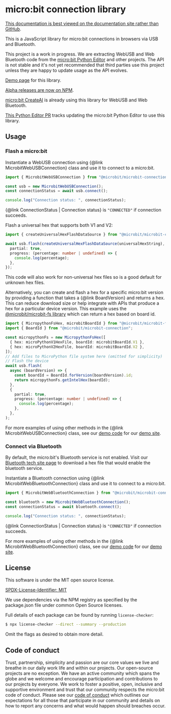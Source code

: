 # micro:bit connection library

[This documentation is best viewed on the documentation site rather than GitHub](https://microbit-foundation.github.io/microbit-connection/).

This is a JavaScript library for micro:bit connections in browsers via USB and Bluetooth.

This project is a work in progress. We are extracting WebUSB and Web Bluetooth code from the [micro:bit Python Editor](https://github.com/microbit-foundation/python-editor-v3/) and other projects. The API is not stable and it's not yet recommended that third parties use this project unless they are happy to update usage as the API evolves.

[Demo page](https://microbit-connection.pages.dev/) for this library.

[Alpha releases are now on NPM](https://www.npmjs.com/package/@microbit/microbit-connection).

[micro:bit CreateAI](https://github.com/microbit-foundation/ml-trainer/) is already using this library for WebUSB and Web Bluetooth.

[This Python Editor PR](https://github.com/microbit-foundation/python-editor-v3/pull/1190) tracks updating the micro:bit Python Editor to use this library.

## Usage

### Flash a micro:bit

Instantiate a WebUSB connection using {@link MicrobitWebUSBConnection} class and use it to connect to a micro:bit.

```ts
import { MicrobitWebUSBConnection } from "@microbit/microbit-connection";

const usb = new MicrobitWebUSBConnection();
const connectionStatus = await usb.connect();

console.log("Connection status: ", connectionStatus);
```

{@link ConnectionStatus | Connection status} is `"CONNECTED"` if connection succeeds.

Flash a universal hex that supports both V1 and V2:

```ts
import { createUniversalHexFlashDataSource } from "@microbit/microbit-connection";

await usb.flash(createUniversalHexFlashDataSource(universalHexString), {
  partial: true,
  progress: (percentage: number | undefined) => {
    console.log(percentage);
  },
});
```

This code will also work for non-universal hex files so is a good default for unknown hex files.

Alternatively, you can create and flash a hex for a specific micro:bit version by providing a function that takes a {@link BoardVersion} and returns a hex.
This can reduce download size or help integrate with APIs that produce a hex for a particular device version.
This example uses the [@microbit/microbit-fs library](https://microbit-foundation.github.io/microbit-fs/) which can return a hex based on board id.

```ts
import { MicropythonFsHex, microbitBoardId } from "@microbit/microbit-fs";
import { BoardId } from "@microbit/microbit-connection";

const micropythonFs = new MicropythonFsHex([
  { hex: microPythonV1HexFile, boardId: microbitBoardId.V1 },
  { hex: microPythonV2HexFile, boardId: microbitBoardId.V2 },
]);
// Add files to MicroPython file system here (omitted for simplicity)
// Flash the device
await usb.flash(
  async (boardVersion) => {
    const boardId = BoardId.forVersion(boardVersion).id;
    return micropythonFs.getIntelHex(boardId);
  },
  {
    partial: true,
    progress: (percentage: number | undefined) => {
      console.log(percentage);
    },
  },
);
```

For more examples of using other methods in the {@link MicrobitWebUSBConnection} class, see our [demo code](https://github.com/microbit-foundation/microbit-connection/blob/main/src/demo.ts) for our [demo site](https://microbit-connection.pages.dev/).

### Connect via Bluetooth

By default, the micro:bit's Bluetooth service is not enabled. Visit our [Bluetooth tech site page](https://tech.microbit.org/bluetooth/) to download a hex file that would enable the bluetooth service.

Instantiate a Bluetooth connection using {@link MicrobitWebBluetoothConnection} class and use it to connect to a micro:bit.

```ts
import { MicrobitWebBluetoothConnection } from "@microbit/microbit-connection";

const bluetooth = new MicrobitWebBluetoothConnection();
const connectionStatus = await bluetooth.connect();

console.log("Connection status: ", connectionStatus);
```

{@link ConnectionStatus | Connection status} is `"CONNECTED"` if connection succeeds.

For more examples of using other methods in the {@link MicrobitWebBluetoothConnection} class, see our [demo code](https://github.com/microbit-foundation/microbit-connection/blob/main/src/demo.ts) for our [demo site](https://microbit-connection.pages.dev/).

## License

This software is under the MIT open source license.

[SPDX-License-Identifier: MIT](LICENSE)

We use dependencies via the NPM registry as specified by the package.json file under common Open Source licenses.

Full details of each package can be found by running `license-checker`:

```bash
$ npx license-checker --direct --summary --production
```

Omit the flags as desired to obtain more detail.

## Code of conduct

Trust, partnership, simplicity and passion are our core values we live and
breathe in our daily work life and within our projects. Our open-source
projects are no exception. We have an active community which spans the globe
and we welcome and encourage participation and contributions to our projects
by everyone. We work to foster a positive, open, inclusive and supportive
environment and trust that our community respects the micro:bit code of
conduct. Please see our [code of conduct](https://microbit.org/safeguarding/)
which outlines our expectations for all those that participate in our
community and details on how to report any concerns and what would happen
should breaches occur.
